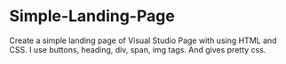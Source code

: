# Simple-Landing-Page
Create a simple landing page of Visual Studio Page with using HTML and CSS.
I use buttons, heading, div, span, img tags.
And gives pretty css.
